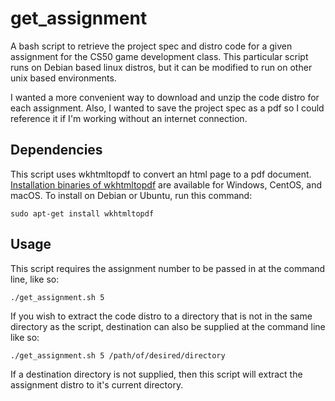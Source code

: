 # get_assignment
A bash script to retrieve the project spec and distro code for a given assignment for the CS50 game development class.  This particular script runs on Debian based linux distros, but it can be modified to run on other unix based environments.

I wanted a more convenient way to download and unzip the code distro for each assignment.  Also, I wanted to save the project spec as a pdf so I could reference it if I'm working without an internet connection. 

## Dependencies
This script uses wkhtmltopdf to convert an html page to a pdf document.  [Installation binaries of wkhtmltopdf](https://wkhtmltopdf.org/downloads.html) are available for Windows, CentOS, and macOS.  To install on Debian or Ubuntu, run this command:

`sudo apt-get install wkhtmltopdf`

## Usage
This script requires the assignment number to be passed in at the command line, like so:

`./get_assignment.sh 5`

If you wish to extract the code distro to a directory that is not in the same directory as the script, destination can also be supplied at the command line like so:

`./get_assignment.sh 5 /path/of/desired/directory`

If a destination directory is not supplied, then this script will extract the assignment distro to it's current directory.
